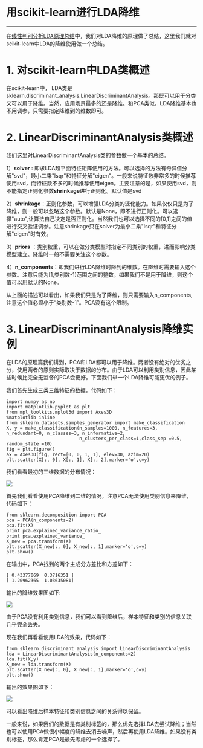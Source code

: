 # 用scikit-learn进行LDA降维

---

在[线性判别分析LDA原理总结](/ml/clean-feature/xian-xing-pan-bie-fen-xi-lda.md)中，我们对LDA降维的原理做了总结，这里我们就对scikit-learn中LDA的降维使用做一个总结。

# 1. 对scikit-learn中LDA类概述

在scikit-learn中， LDA类是sklearn.discriminant\_analysis.LinearDiscriminantAnalysis。那既可以用于分类又可以用于降维。当然，应用场景最多的还是降维。和PCA类似，LDA降维基本也不用调参，只需要指定降维到的维数即可。

# 2. LinearDiscriminantAnalysis类概述

我们这里对LinearDiscriminantAnalysis类的参数做一个基本的总结。

1）**solver** : 即求LDA超平面特征矩阵使用的方法。可以选择的方法有奇异值分解"svd"，最小二乘"lsqr"和特征分解"eigen"。一般来说特征数非常多的时候推荐使用svd，而特征数不多的时候推荐使用eigen。主要注意的是，如果使用svd，则不能指定正则化参数**shrinkage**进行正则化。默认值是svd

2）**shrinkage**：正则化参数，可以增强LDA分类的泛化能力。如果仅仅只是为了降维，则一般可以忽略这个参数。默认是None，即不进行正则化。可以选择"auto",让算法自己决定是否正则化。当然我们也可以选择不同的\[0,1\]之间的值进行交叉验证调参。注意shrinkage只在solver为最小二乘"lsqr"和特征分解"eigen"时有效。

3）**priors** ：类别权重，可以在做分类模型时指定不同类别的权重，进而影响分类模型建立。降维时一般不需要关注这个参数。

4）**n\_components**：即我们进行LDA降维时降到的维数。在降维时需要输入这个参数。注意只能为\[1,类别数-1\)范围之间的整数。如果我们不是用于降维，则这个值可以用默认的None。

从上面的描述可以看出，如果我们只是为了降维，则只需要输入n\_components,注意这个值必须小于“类别数-1”。PCA没有这个限制。

# 3. LinearDiscriminantAnalysis降维实例

在LDA的原理篇我们讲到，PCA和LDA都可以用于降维。两者没有绝对的优劣之分，使用两者的原则实际取决于数据的分布。由于LDA可以利用类别信息，因此某些时候比完全无监督的PCA会更好。下面我们举一个LDA降维可能更优的例子。

我们首先生成三类三维特征的数据，代码如下：

```
import numpy as np
import matplotlib.pyplot as plt
from mpl_toolkits.mplot3d import Axes3D
%matplotlib inline
from sklearn.datasets.samples_generator import make_classification
X, y = make_classification(n_samples=1000, n_features=3, n_redundant=0, n_classes=3, n_informative=2,
                           n_clusters_per_class=1,class_sep =0.5, random_state =10)
fig = plt.figure()
ax = Axes3D(fig, rect=[0, 0, 1, 1], elev=30, azim=20)
plt.scatter(X[:, 0], X[:, 1], X[:, 2],marker='o',c=y)
```

我们看看最初的三维数据的分布情况：

![](http://images2015.cnblogs.com/blog/1042406/201701/1042406-20170104165723722-2134679474.png)

首先我们看看使用PCA降维到二维的情况，注意PCA无法使用类别信息来降维，代码如下：

```
from sklearn.decomposition import PCA
pca = PCA(n_components=2)
pca.fit(X)
print pca.explained_variance_ratio_
print pca.explained_variance_
X_new = pca.transform(X)
plt.scatter(X_new[:, 0], X_new[:, 1],marker='o',c=y)
plt.show()
```

在输出中，PCA找到的两个主成分方差比和方差如下：

```
[ 0.43377069  0.3716351 ]
[ 1.20962365  1.03635081]
```

输出的降维效果图如下:

![](http://images2015.cnblogs.com/blog/1042406/201701/1042406-20170104165958503-852104019.png)

由于PCA没有利用类别信息，我们可以看到降维后，样本特征和类别的信息关联几乎完全丢失。

现在我们再看看使用LDA的效果，代码如下：

```
from sklearn.discriminant_analysis import LinearDiscriminantAnalysis
lda = LinearDiscriminantAnalysis(n_components=2)
lda.fit(X,y)
X_new = lda.transform(X)
plt.scatter(X_new[:, 0], X_new[:, 1],marker='o',c=y)
plt.show()
```

输出的效果图如下：

![](http://images2015.cnblogs.com/blog/1042406/201701/1042406-20170104170133503-1519821205.png)

可以看出降维后样本特征和类别信息之间的关系得以保留。

一般来说，如果我们的数据是有类别标签的，那么优先选择LDA去尝试降维；当然也可以使用PCA做很小幅度的降维去消去噪声，然后再使用LDA降维。如果没有类别标签，那么肯定PCA是最先考虑的一个选择了。

